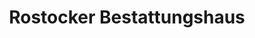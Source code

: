 ---
title: "Rostocker Bestattungshaus"
url: /rostock/rostocker-bestattungshaus/
shop: Bestattungen
---